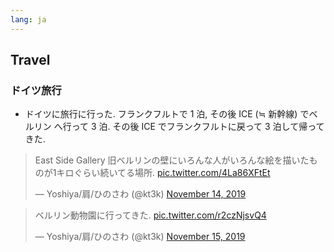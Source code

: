 ```yaml
---
lang: ja
---
```


## Travel

### ドイツ旅行

- ドイツに旅行に行った. フランクフルトで 1 泊, その後 ICE (≒ 新幹線) でベルリン
  へ行って 3 泊. その後 ICE でフランクフルトに戻って 3 泊して帰ってきた.

<blockquote class="twitter-tweet"><p lang="ja" dir="ltr">East Side Gallery 旧ベルリンの壁にいろんな人がいろんな絵を描いたものが1キロぐらい続いてる場所. <a href="https://t.co/4La86XFtEt">pic.twitter.com/4La86XFtEt</a></p>&mdash; Yoshiya/肩/ひのさわ (@kt3k) <a href="https://twitter.com/kt3k/status/1195021466007490561?ref_src=twsrc%5Etfw">November 14, 2019</a></blockquote> <script async src="https://platform.twitter.com/widgets.js" charset="utf-8"></script>

<blockquote class="twitter-tweet"><p lang="ja" dir="ltr">ベルリン動物園に行ってきた. <a href="https://t.co/r2czNjsvQ4">pic.twitter.com/r2czNjsvQ4</a></p>&mdash; Yoshiya/肩/ひのさわ (@kt3k) <a href="https://twitter.com/kt3k/status/1195401708270166017?ref_src=twsrc%5Etfw">November 15, 2019</a></blockquote> <script async src="https://platform.twitter.com/widgets.js" charset="utf-8"></script>
